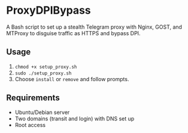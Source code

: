 # ProxyDPIBypass
A Bash script to set up a stealth Telegram proxy with Nginx, GOST, and MTProxy to disguise traffic as HTTPS and bypass DPI.

## Usage
1. `chmod +x setup_proxy.sh`
2. `sudo ./setup_proxy.sh`
3. Choose `install` or `remove` and follow prompts.

## Requirements
- Ubuntu/Debian server
- Two domains (transit and login) with DNS set up
- Root access
